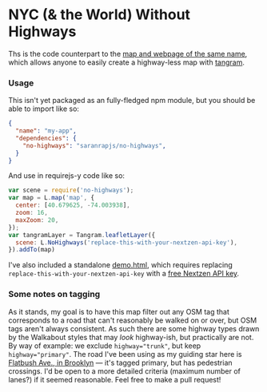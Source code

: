 # NYC (& the World) Without Highways

Ths is the code counterpart to the [map and webpage of the same name](http://bigboy.us/other/no-highways/), which allows anyone to easily create a highway-less map with [tangram](https://github.com/tangrams/tangram).

### Usage

This isn't yet packaged as an fully-fledged npm module, but you should be able to import like so:

```json
{
  "name": "my-app",
  "dependencies": {
    "no-highways": "saranrapjs/no-highways",
  }
}
```

And use in requirejs-y code like so:

```javascript
var scene = require('no-highways');
var map = L.map('map', {
  center: [40.679625, -74.003938],
  zoom: 16,
  maxZoom: 20,
});
var tangramLayer = Tangram.leafletLayer({
  scene: L.NoHighways('replace-this-with-your-nextzen-api-key'),
}).addTo(map)
```

I've also included a standalone [demo.html](https://github.com/saranrapjs/no-highways/blob/master/demo.html), which requires replacing `replace-this-with-your-nextzen-api-key` with a [free Nextzen API key](https://developers.nextzen.org/).

### Some notes on tagging

As it stands, my goal is to have this map filter out any OSM tag that corresponds to a road that can't reasonably be walked on or over, but OSM tags aren't always consistent. As such there are some highway types drawn by the Walkabout styles that may _look_ highway-ish, but practically are not. By way of example: we exclude `highway="trunk"`, but keep `highway="primary"`. The road I've been using as my guiding star here is [Flatbush Ave., in Brooklyn](http://www.openstreetmap.org/way/139919720) — it's tagged primary, but has pedestrian crossings. I'd be open to a more detailed criteria (maximum number of lanes?) if it seemed reasonable. Feel free to make a pull request!
